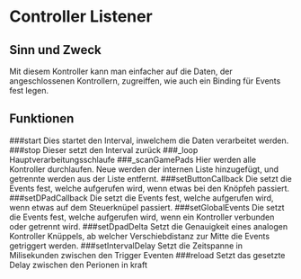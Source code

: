 # Controller Listener
## Sinn und Zweck
Mit diesem Kontroller kann man einfacher auf die Daten, der angeschlossenen Kontrollern, zugreiffen, wie auch ein Binding für Events fest legen.
## Funktionen
###start
Dies startet den Interval, inwelchem die Daten verarbeitet werden.
###stop
Dieser setzt den Interval zurück
###_loop
Hauptverarbeitungsschlaufe
###_scanGamePads
Hier werden alle Kontroller durchlaufen. Neue werden der internen Liste hinzugefügt, und getrennte werden aus der Liste entfernt.
###setButtonCallback
Die setzt die Events fest, welche aufgerufen wird, wenn etwas bei den Knöpfeh passiert.
###setDPadCallback
Die setzt die Events fest, welche aufgerufen wird, wenn etwas auf dem Steuerknüpel passiert.
###setGlobalEvents
Die setzt die Events fest, welche aufgerufen wird, wenn ein Kontroller verbunden oder getrennt wird.
###setDpadDelta
Setzt die Genauigkeit eines analogen Kontroller Knüppels, ab welcher Verschiebdistanz zur Mitte die Events getriggert werden.
###setIntervalDelay
Setzt die Zeitspanne in Milisekunden zwischen den Trigger Eventen
###reload
Setzt das gesetzte Delay zwischen den Perionen in kraft